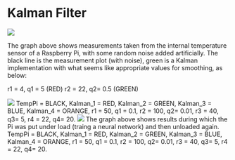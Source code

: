 # Kalman Filter
<img src="https://github.com/paddygoat/Kalman-Filters/blob/master/graph20.png" />

The graph above shows measurements taken from the internal temperature sensor of a Raspberry Pi, with some random noise added artificially. The black line is the measurement plot (with noise), green is a Kalman implementation with what seems like appropriate values for smoothing, as below:

r1 =  4, q1 = 5   (RED)
r2 = 22, q2= 0.5  (GREEN)


<img src="https://github.com/paddygoat/Kalman-Filters/blob/master/graph21.png" />
TempPi = BLACK, 
Kalman_1 = RED, 
Kalman_2 = GREEN, 
Kalman_3 = BLUE, 
Kalman_4 = ORANGE, 
r1 =  50, q1 = 0.1, 
r2 = 100, q2= 0.01, 
r3 = 40, q3= 5, 
r4 = 22, q4= 20.
<img src="https://github.com/paddygoat/Kalman-Filters/blob/master/graph23.png" />
The graph above shows results during which the Pi was put under load (traing a neural network) and then unloaded again.
TempPi = BLACK, 
Kalman_1 = RED, 
Kalman_2 = GREEN, 
Kalman_3 = BLUE, 
Kalman_4 = ORANGE, 
r1 =  50, q1 = 0.1, 
r2 = 100, q2= 0.01, 
r3 = 40, q3= 5, 
r4 = 22, q4= 20.
